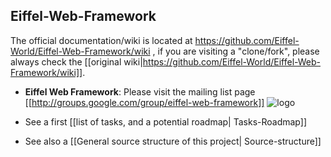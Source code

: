 ## Eiffel-Web-Framework ##

The official documentation/wiki is located at https://github.com/Eiffel-World/Eiffel-Web-Framework/wiki , if you are visiting a "clone/fork", please always check the [[original wiki|https://github.com/Eiffel-World/Eiffel-Web-Framework/wiki]].


- **Eiffel Web Framework**: Please visit the mailing list page [[http://groups.google.com/group/eiffel-web-framework]]  ![logo](http://groups.google.com/intl/en/images/logos/groups_logo_sm.gif)

- See a first [[list of tasks, and a potential roadmap| Tasks-Roadmap]]
- See also a [[General source structure of this project| Source-structure]]